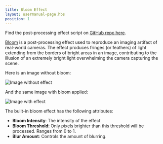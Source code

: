 ```yaml
---
title: Bloom Effect
layout: usermanual-page.hbs
position: 1
---
```


Find the post-processing effect script on [GitHub repo here][4].

[Bloom][1] is a post-processing effect used to reproduce an imaging artifact of real-world cameras. The effect produces fringes (or feathers) of light extending from the borders of bright areas in an image, contributing to the illusion of an extremely bright light overwhelming the camera capturing the scene.

Here is an image without bloom:

![Image without effect][2]

And the same image with bloom applied:

![Image with effect][3]

The built-in bloom effect has the following attributes:

* **Bloom Intensity**: The intensity of the effect
* **Bloom Threshold**: Only pixels brighter than this threshold will be processed. Ranges from 0 to 1.
* **Blur Amount**: Controls the amount of blurring.


[1]: https://en.wikipedia.org/wiki/Bloom_(shader_effect)
[2]: /images/platform/posteffects/without_effects.png
[3]: /images/platform/posteffects/with_bloom.png
[4]: https://github.com/playcanvas/engine/blob/main/scripts/posteffects/posteffect-bloom.js